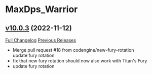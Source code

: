 # MaxDps_Warrior

## [v10.0.3](https://github.com/kaminaris/MaxDps-Warrior/tree/v10.0.3) (2022-11-12)
[Full Changelog](https://github.com/kaminaris/MaxDps-Warrior/compare/v10.0.2...v10.0.3) [Previous Releases](https://github.com/kaminaris/MaxDps-Warrior/releases)

- Merge pull request #18 from codengine/new-fury-rotation  
    update fury rotation  
- fix that new fury rotation should now also work with Titan's Fury  
- update fury rotation  
